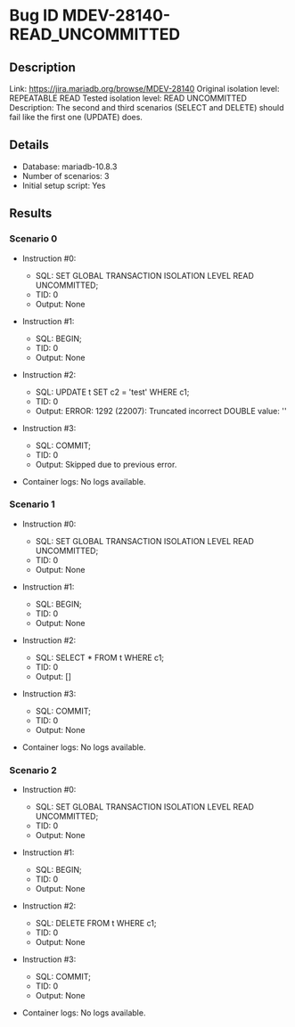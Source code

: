 # Bug ID MDEV-28140-READ_UNCOMMITTED

## Description

Link:                     https://jira.mariadb.org/browse/MDEV-28140
Original isolation level: REPEATABLE READ
Tested isolation level:   READ UNCOMMITTED
Description:              The second and third scenarios (SELECT and DELETE) should fail like the first one (UPDATE) does.


## Details
 * Database: mariadb-10.8.3
 * Number of scenarios: 3
 * Initial setup script: Yes

## Results
### Scenario 0
 * Instruction #0:
     - SQL:  SET GLOBAL TRANSACTION ISOLATION LEVEL READ UNCOMMITTED;
     - TID: 0
     - Output: None
 * Instruction #1:
     - SQL:  BEGIN;
     - TID: 0
     - Output: None
 * Instruction #2:
     - SQL:  UPDATE t SET c2 = 'test' WHERE c1;
     - TID: 0
     - Output: ERROR: 1292 (22007): Truncated incorrect DOUBLE value: ''
 * Instruction #3:
     - SQL:  COMMIT;
     - TID: 0
     - Output: Skipped due to previous error.

 * Container logs:
   No logs available.

### Scenario 1
 * Instruction #0:
     - SQL:  SET GLOBAL TRANSACTION ISOLATION LEVEL READ UNCOMMITTED;
     - TID: 0
     - Output: None
 * Instruction #1:
     - SQL:  BEGIN;
     - TID: 0
     - Output: None
 * Instruction #2:
     - SQL:  SELECT * FROM t WHERE c1;
     - TID: 0
     - Output: []
 * Instruction #3:
     - SQL:  COMMIT;
     - TID: 0
     - Output: None

 * Container logs:
   No logs available.

### Scenario 2
 * Instruction #0:
     - SQL:  SET GLOBAL TRANSACTION ISOLATION LEVEL READ UNCOMMITTED;
     - TID: 0
     - Output: None
 * Instruction #1:
     - SQL:  BEGIN;
     - TID: 0
     - Output: None
 * Instruction #2:
     - SQL:  DELETE FROM t WHERE c1;
     - TID: 0
     - Output: None
 * Instruction #3:
     - SQL:  COMMIT;
     - TID: 0
     - Output: None

 * Container logs:
   No logs available.
